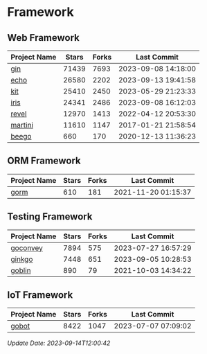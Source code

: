 # Framework

## Web Framework
| Project Name | Stars | Forks | Last Commit |
| ------------ | ----- | ----- | ----------- |
| [gin](https://github.com/gin-gonic/gin) | 71439 | 7693 | 2023-09-08 14:18:00 |
| [echo](https://github.com/labstack/echo) | 26580 | 2202 | 2023-09-13 19:41:58 |
| [kit](https://github.com/go-kit/kit) | 25410 | 2450 | 2023-05-29 21:23:33 |
| [iris](https://github.com/kataras/iris) | 24341 | 2486 | 2023-09-08 16:12:03 |
| [revel](https://github.com/revel/revel) | 12970 | 1413 | 2022-04-12 20:53:30 |
| [martini](https://github.com/go-martini/martini) | 11610 | 1147 | 2017-01-21 21:58:54 |
| [beego](https://github.com/astaxie/beego) | 660 | 170 | 2020-12-13 11:36:23 |

## ORM Framework
| Project Name | Stars | Forks | Last Commit |
| ------------ | ----- | ----- | ----------- |
| [gorm](https://github.com/jinzhu/gorm) | 610 | 181 | 2021-11-20 01:15:37 |

## Testing Framework
| Project Name | Stars | Forks | Last Commit |
| ------------ | ----- | ----- | ----------- |
| [goconvey](https://github.com/smartystreets/goconvey) | 7894 | 575 | 2023-07-27 16:57:29 |
| [ginkgo](https://github.com/onsi/ginkgo) | 7448 | 651 | 2023-09-05 10:28:53 |
| [goblin](https://github.com/franela/goblin) | 890 | 79 | 2021-10-03 14:34:22 |

## IoT Framework
| Project Name | Stars | Forks | Last Commit |
| ------------ | ----- | ----- | ----------- |
| [gobot](https://github.com/hybridgroup/gobot) | 8422 | 1047 | 2023-07-07 07:09:02 |

*Update Date: 2023-09-14T12:00:42*